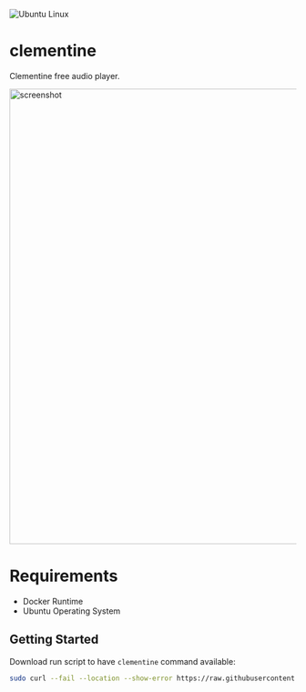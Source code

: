 ![Ubuntu Linux](https://img.shields.io/badge/tested-ubuntu-green.svg)

# clementine

Clementine free audio player.

<img src="https://clementine-player.github.io/pages/images/screenshots/clementine-1.2-1.png" alt="screenshot" width="800" />

# Requirements

- Docker Runtime
- Ubuntu Operating System

## Getting Started

Download run script to have `clementine` command available:

```bash
sudo curl --fail --location --show-error https://raw.githubusercontent.com/suckowbiz/dockerside/master/clementine/clementine -o /usr/local/bin/clementine && sudo chmod +x /usr/local/bin/clementine
```
